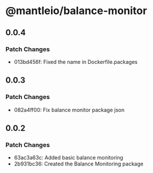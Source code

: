 # @mantleio/balance-monitor

## 0.0.4

### Patch Changes

- 013bd456f: Fixed the name in Dockerfile.packages

## 0.0.3

### Patch Changes

- 082a4ff00: Fix balance monitor package json

## 0.0.2

### Patch Changes

- 63ac3a63c: Added basic balance monitoring
- 2b931bc36: Created the Balance Monitoring package
